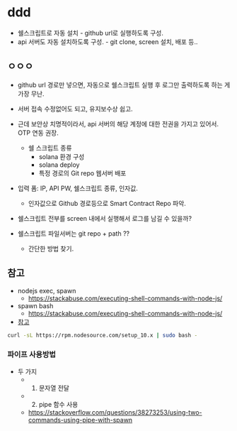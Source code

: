 # ddd
* 쉘스크립트로 자동 설치 - github url로 실행하도록 구성.
* api 서버도 자동 설치하도록 구성. - git clone, screen 설치, 배포 등..
## ㅇㅇㅇ
* github url 경로만 넣으면, 자동으로 쉘스크립트 실행 후 로그만 출력하도록 하는 게 가장 무난.
* 서버 접속 수정없어도 되고, 유지보수상 쉽고.
* 근데 보안상 치명적이라서, api 서버의 해당 계정에 대한 전권을 가지고 있어서. OTP 연동 권장.
  * 쉘 스크립트 종류
    * solana 환경 구성
    * solana deploy
    * 특정 경로의 Git repo 웹서버 배포
* 입력 폼: IP, API PW, 쉘스크립트 종류, 인자값.
  * 인자값으로 Github 경로등으로 Smart Contract Repo 파악.

* 쉘스크립트 전부를 screen 내에서 실행해서 로그를 남길 수 있을까?

* 쉘스크립트 파일서버는 git repo + path ??
  * 간단한 방법 찾기.
## 참고
* nodejs exec, spawn
  * https://stackabuse.com/executing-shell-commands-with-node-js/
* spawn bash
  * https://stackabuse.com/executing-shell-commands-with-node-js/
* [참고](https://unix.stackexchange.com/questions/162133/run-script-in-a-screen)
```bash
curl -sL https://rpm.nodesource.com/setup_10.x | sudo bash -
```
### 파이프 사용방법
* 두 가지
  * 1. 문자열 전달
  * 2. pipe 함수 사용
  * https://stackoverflow.com/questions/38273253/using-two-commands-using-pipe-with-spawn


